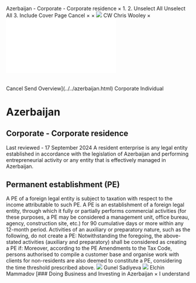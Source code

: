 Azerbaijan - Corporate - Corporate residence
×
1.
2.
Unselect All
Unselect All
3.
Include Cover Page
Cancel
×
×
![](../../-/media/world-wide-tax-summaries/attachments/global---chris-wooley.ashx%3Frev=ac5e5f3223b34096b1afc2a6009c7320&revision=ac5e5f32-23b3-4096-b1af-c2a6009c7320&hash=859B7ADC84DC2CBEC9760E9E6EE7DE6D0A8BFCDF)
CW
Chris Wooley
×
![](corporate-residence.html)
######
Cancel
Send
Overview](../../azerbaijan.html)
Corporate
Individual
# Azerbaijan
## Corporate - Corporate residence
Last reviewed - 17 September 2024
A resident enterprise is any legal entity established in accordance with the legislation of Azerbaijan and performing entrepreneurial activity or any entity that is effectively managed in Azerbaijan.
## Permanent establishment (PE)
A PE of a foreign legal entity is subject to taxation with respect to the income attributable to such PE. A PE is an establishment of a foreign legal entity, through which it fully or partially performs commercial activities (for these purposes, a PE may be considered a management unit, office bureau, agency, construction site, etc.) for 90 cumulative days or more within any 12-month period.
Activities of an auxiliary or preparatory nature, such as the following, do not create a PE:
Notwithstanding the foregoing, the above-stated activities (auxiliary and preparatory) shall be considered as creating a PE if:
Moreover, according to the PE Amendments to the Tax Code, persons authorised to compile a customer base and organise work with clients for non-residents are also deemed to constitute a PE, considering the time threshold prescribed above.
![](../../-/media/world-wide-tax-summaries/azerbaijangunel-sadiyevaazerbaijan--gunel-sadiyevajpg20221219131200944.ashx%3Frev=32cc9b16bb5f44219048d063e78ed39a&revision=32cc9b16-bb5f-4421-9048-d063e78ed39a&hash=89458987A58E2D5778FB450D5D055B27FE9ABA3E)
Gunel Sadiyeva
![](../../-/media/world-wide-tax-summaries/azerbaijanelchin-mammadovazerbaijan--elchin-mammadovjpg20201119102334145.ashx%3Frev=6137afed18144e8b99ff6fcdd5d8c6eb&revision=6137afed-1814-4e8b-99ff-6fcdd5d8c6eb&hash=C845ABE4530DFDD3254DC47A4514613E9B104A49)
Elchin Mammadov
[### Doing Business and Investing in Azerbaijan
×
I understand